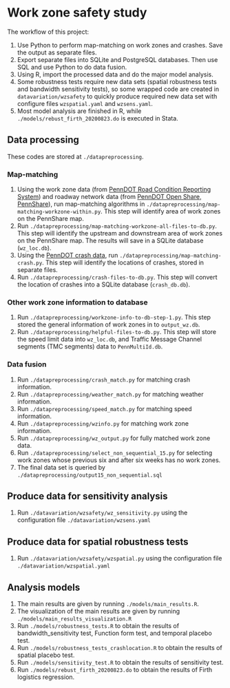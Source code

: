 # Work zone safety study

The workflow of this project:

1. Use Python to perform map-matching on work zones and crashes. Save the output as separate files.
2. Export separate files into SQLite and PostgreSQL databases. Then use SQL and use Python to do data fusion.
3. Using R, import the processed data and do the major model analysis.
4. Some robustness tests require new data sets (spatial robustness tests and bandwidth sensitivity tests), so some wrapped code are created in `datavariation/wzsafety` to quickly produce required new data set with configure files `wzspatial.yaml` and `wzsens.yaml`.
5. Most model analysis are finished in R, while `./models/rebust_firth_20200823.do` is executed in Stata.

## Data processing

These codes are stored at `./datapreprocessing`.

### Map-matching

1. Using the work zone data (from [PennDOT Road Condition Reporting System](https://www.penndot.gov/Doing-Business/OnlineServices/Pages/Developer-Resources-DocumentationAPI.aspx)) and roadway network data (from [PennDOT Open Share, PennShare](https://data-pennshare.opendata.arcgis.com/datasets/rmsseg-state-roads)), run map-matching algorithms in `./datapreprocessing/map-matching-workzone-within.py`. This step will identify area of work zones on the PennShare map.
2. Run `./datapreprocessing/map-matching-workzone-all-files-to-db.py`. This step will identify the upstream and downstream area of work zones on the PennShare map. The results will save in a SQLite database (`wz_loc.db`).
3. Using the [PennDOT crash data](https://pennshare.maps.arcgis.com/apps/webappviewer/index.html?id=8fdbf046e36e41649bbfd9d7dd7c7e7e), run `./datapreprocessing/map-matching-crash.py`. This step will identify the locations of crashes, stored in separate files.
4. Run `./datapreprocessing/crash-files-to-db.py`. This step will convert the location of crashes into a SQLite database (`crash_db.db`).

### Other work zone information to database

1. Run `./datapreprocessing/workzone-info-to-db-step-1.py`. This step stored the general information of work zones in to `output_wz.db`.
2. Run `./datapreprocessing/helpful-files-to-db.py`. This step will store the speed limit data into `wz_loc.db`, and Traffic Message Channel
segments (TMC segments) data to `PennMultiId.db`.

### Data fusion

1. Run `./datapreprocessing/crash_match.py` for matching crash information.
2. Run `./datapreprocessing/weather_match.py` for matching weather information.
3. Run `./datapreprocessing/speed_match.py` for matching speed information.
4. Run `./datapreprocessing/wzinfo.py` for matching work zone information.
5. Run `./datapreprocessing/wz_output.py` for fully matched work zone data.
6. Run `./datapreprocessing/select_non_sequential_15.py` for selecting work zones whose previous six and after six weeks has no work zones.
7. The final data set is queried by `./datapreprocessing/output15_non_sequential.sql`

## Produce data for sensitivity analysis

1. Run `./datavariation/wzsafety/wz_sensitivity.py` using the configuration file `./datavariation/wzsens.yaml`

## Produce data for spatial robustness tests

1. Run `./datavariation/wzsafety/wzspatial.py` using the configuration file `./datavariation/wzspatial.yaml`

## Analysis models

1. The main results are given by running `./models/main_results.R`.
2. The visualization of the main results are given by running `./models/main_results_visualization.R`
3. Run `./models/robustness_tests.R` to obtain the results of bandwidth_sensitivity test, Function form test, and temporal placebo test.
4. Run `./models/robustness_tests_crashlocation.R` to obtain the results of spatial placebo test.
5. Run `./models/sensitivity_test.R` to obtain the results of sensitivity test.
6. Run `./models/rebust_firth_20200823.do` to obtain the results of Firth logistics regression.
